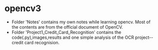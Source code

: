 # opencv3
- Folder 'Notes' contains my own notes while learning opencv. Most of the contents are from the official document of OpenCV.
- Folder 'Project1_Credit_Card_Recognition' contains the code(.py),images,results and one simple analysis of the OCR project--credit card recognision.
